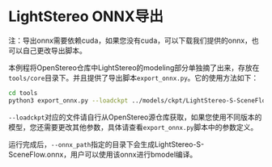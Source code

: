 # LightStereo ONNX导出

注：导出onnx需要依赖cuda，如果您没有cuda，可以下载我们提供的onnx，也可以自己更改导出脚本。

本例程将OpenStereo仓库中LightStereo的modeling部分单独摘了出来，存放在`tools/core`目录下。并且提供了导出脚本`export_onnx.py`。它的使用方法如下：
```bash
cd tools
python3 export_onnx.py --loadckpt ../models/ckpt/LightStereo-S-SceneFlow.ckpt --onnx_path ../models/onnx/LightStereo-S-SceneFlow.onnx
```
`--loadckpt`对应的文件请自行从OpenStereo源仓库获取，如果您使用不同版本的模型，您还需要更改其他参数，具体请查看`export_onnx.py`脚本中的参数定义。

运行完成后，`--onnx_path`指定的目录下会生成LightStereo-S-SceneFlow.onnx，用户可以使用该onnx进行bmodel编译。